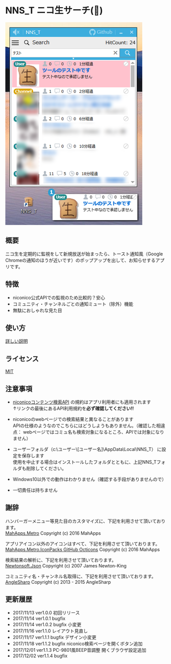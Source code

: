 ﻿# NNS_T ニコ生サーチ(🍞)
![アプリスクリーンショット](https://github.com/TN8001/NNS_T/blob/master/AppImage.png)
## 概要
ニコ生を定期的に監視をして新規放送が始まったら、トースト通知風（Google Chromeの通知のほうが近いです）のポップアップを出して、お知らせするアプリです。
## 特徴
* niconico公式APIでの監視のため比較的？安心
* コミュニティ・チャンネルごとの通知ミュート（除外）機能
* 無駄におしゃれな見た目
## 使い方
[詳しい説明](https://github.com/TN8001/NNS_T/blob/master/How2Use/README.md)
## ライセンス
[MIT](https://github.com/TN8001/NNS_T/blob/master/LICENSE)
## 注意事項
* [niconicoコンテンツ検索API](http://site.nicovideo.jp/search-api-docs/search.html)
の規約はアプリ利用者にも適用されます  
↑リンクの最後にあるAPI利用規約を**必ず確認してください!!**
* niconicoのwebページでの検索結果と異なることがあります  
APIの仕様のようなのでこちらにはどうしようもありません。（確認した相違点： webページではコミュ名も検索対象になるところ、APIでは対象になりません）

* ユーザーフォルダ（c:\ユーザー\\[ユーザー名]\AppData\Local\NNS_T）
に設定を保存します  
使用を中止する場合はインストールしたフォルダとともに、上記NNS_Tフォルダも削除してください。
* Windows10以外での動作はわかりません（確認する手段がありませんので）
* 一切責任は持ちません
## 謝辞
ハンバーガーメニュー等見た目のカスタマイズに、下記を利用させて頂いております。  
[MahApps.Metro](https://github.com/MahApps/MahApps.Metro) Copyright (c) 2016 MahApps

アプリアイコン以外のアイコンはすべて、下記を利用させて頂いております。  
[MahApps.Metro.IconPacks GitHub Octicons](https://github.com/MahApps/MahApps.Metro) Copyright (c) 2016 MahApps

検索結果の解析に、下記を利用させて頂いております。  
[Newtonsoft.Json](https://www.newtonsoft.com/json) Copyright (c) 2007 James Newton-King

コミュニティ名・チャンネル名取得に、下記を利用させて頂いております。  
[AngleSharp](https://anglesharp.github.io/) Copyright (c) 2013 - 2015 AngleSharp
## 更新履歴
* 2017/11/13 ver1.0.0 初回リリース
* 2017/11/14 ver1.0.1 bugfix
* 2017/11/14 ver1.0.2 bugfix 小変更
* 2017/11/16 ver1.1.0 レイアウト見直し
* 2017/11/17 ver1.1.1 bugfix デザイン小変更
* 2017/11/18 ver1.1.2 bugfix niconico検索ページを開くボタン追加
* 2017/12/01 ver1.1.3 PC-9801風BEEP音調整 開くブラウザ設定追加
* 2017/12/02 ver1.1.4 bugfix

